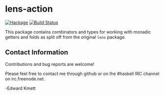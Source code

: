 lens-action
===========

[![Hackage](https://img.shields.io/hackage/v/lens-action.svg)](https://hackage.haskell.org/package/lens-action) [![Build Status](https://github.com/ekmett/lens-action/workflows/Haskell-CI/badge.svg)](https://github.com/ekmett/lens-action/actions?query=workflow%3AHaskell-CI)

This package contains combinators and types for working with monadic getters and folds as split off from the original `lens` package.

Contact Information
-------------------

Contributions and bug reports are welcome!

Please feel free to contact me through github or on the #haskell IRC channel on irc.freenode.net.

-Edward Kmett
